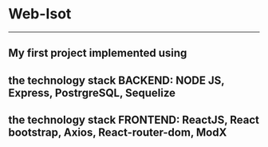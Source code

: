 # Web-Isot
----------
My first project implemented using
----
the technology stack BACKEND: NODE JS, Express, PostrgreSQL, Sequelize
---
the technology stack FRONTEND: ReactJS, React bootstrap, Axios, React-router-dom, ModX
---
